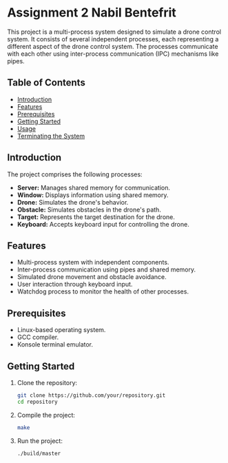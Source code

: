 # Assignment 2 Nabil Bentefrit

This project is a multi-process system designed to simulate a drone control system. It consists of several independent processes, each representing a different aspect of the drone control system. The processes communicate with each other using inter-process communication (IPC) mechanisms like pipes.

## Table of Contents
- [Introduction](#introduction)
- [Features](#features)
- [Prerequisites](#prerequisites)
- [Getting Started](#getting-started)
- [Usage](#usage)
- [Terminating the System](#terminating-the-system)

## Introduction

The project comprises the following processes:
- **Server:** Manages shared memory for communication.
- **Window:** Displays information using shared memory.
- **Drone:** Simulates the drone's behavior.
- **Obstacle:** Simulates obstacles in the drone's path.
- **Target:** Represents the target destination for the drone.
- **Keyboard:** Accepts keyboard input for controlling the drone.

## Features

- Multi-process system with independent components.
- Inter-process communication using pipes and shared memory.
- Simulated drone movement and obstacle avoidance.
- User interaction through keyboard input.
- Watchdog process to monitor the health of other processes.

## Prerequisites

- Linux-based operating system.
- GCC compiler.
- Konsole terminal emulator.

## Getting Started

1. Clone the repository:

   ```bash
   git clone https://github.com/your/repository.git
   cd repository

2. Compile the project:
   ```bash
   make
   
3. Run the project: 
   ```bash
   ./build/master
